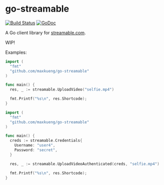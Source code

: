 go-streamable
=============

[![Build Status](https://travis-ci.org/maxkueng/go-streamable.svg)](https://travis-ci.org/maxkueng/go-streamable)
[![GoDoc](https://godoc.org/github.com/maxkueng/go-streamable?status.svg)](https://godoc.org/github.com/maxkueng/go-streamable)

A Go client library for [streamable.com](https://streamable.com/).

WIP!

Examples:

```go
import (
  "fmt"
  "github.com/maxkueng/go-streamable"
)

func main() {
  res, _ := streamable.UploadVideo("selfie.mp4")

  fmt.Printf("%s\n", res.Shortcode);
}
```

```go
import (
  "fmt"
  "github.com/maxkueng/go-streamable"
)

func main() {
  creds := streamable.Credentials{
    Username: "user4",
    Password: "secret",
  }

  res, _ := streamable.UploadVideoAuthenticated(creds, "selfie.mp4")

  fmt.Printf("%s\n", res.Shortcode);
}
```
